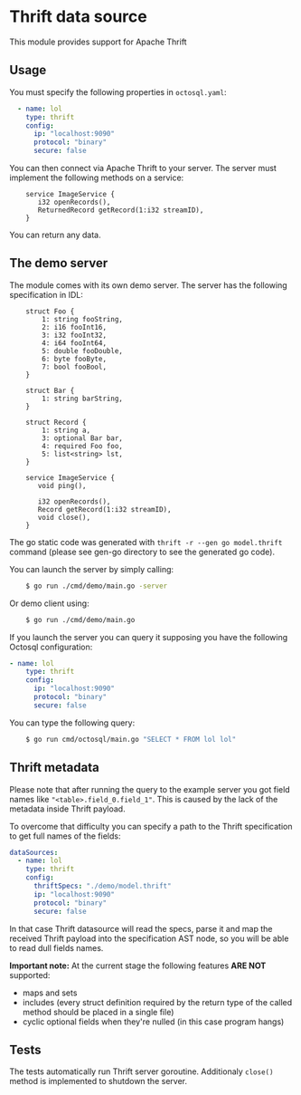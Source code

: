 # Thrift data source

This module provides support for Apache Thrift

## Usage

You must specify the following properties in `octosql.yaml`:
```yaml
  - name: lol
    type: thrift
    config:
      ip: "localhost:9090"
      protocol: "binary"
      secure: false
```

You can then connect via Apache Thrift to your server.
The server must implement the following methods on a service:
```
    service ImageService {
       i32 openRecords(),
       ReturnedRecord getRecord(1:i32 streamID),
    }
```

You can return any data.

## The demo server

The module comes with its own demo server.
The server has the following specification in IDL:
```
    struct Foo {
        1: string fooString,
        2: i16 fooInt16,
        3: i32 fooInt32,
        4: i64 fooInt64,
        5: double fooDouble,
        6: byte fooByte,
        7: bool fooBool,
    }
    
    struct Bar {
        1: string barString,
    }
    
    struct Record {
        1: string a,
        3: optional Bar bar,
        4: required Foo foo,
        5: list<string> lst,
    }
    
    service ImageService {
       void ping(),
    
       i32 openRecords(),
       Record getRecord(1:i32 streamID),
       void close(),
    }
```

The go static code was generated with `thrift -r --gen go model.thrift` command
(please see gen-go directory to see the generated go code).

You can launch the server by simply calling:
```bash
    $ go run ./cmd/demo/main.go -server
```

Or demo client using:
```bash
    $ go run ./cmd/demo/main.go
```

If you launch the server you can query it supposing you have the following Octosql configuration:
```yaml
- name: lol
    type: thrift
    config:
      ip: "localhost:9090"
      protocol: "binary"
      secure: false
```

You can type the following query:
```bash
    $ go run cmd/octosql/main.go "SELECT * FROM lol lol"
```

## Thrift metadata

Please note that after running the query to the example server you got field names like `"<table>.field_0.field_1"`.
This is caused by the lack of the metadata inside Thrift payload.

To overcome that difficulty you can specify a path to the Thrift specification to get full names of the fields:
```yaml
dataSources:
  - name: lol
    type: thrift
    config:
      thriftSpecs: "./demo/model.thrift"
      ip: "localhost:9090"
      protocol: "binary"
      secure: false
```

In that case Thrift datasource will read the specs, parse it and map the received Thrift payload into 
the specification AST node, so you will be able to read dull fields names.

**Important note:** At the current stage the following features **ARE NOT** supported: 
- maps and sets
- includes (every struct definition required by the return type of the called method should be placed in a single file)
- cyclic optional fields when they're nulled (in this case program hangs)

## Tests

The tests automatically run Thrift server goroutine.
Additionaly `close()` method is implemented to shutdown the server.